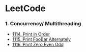 # LeetCode
### 1. Concurrency/ Multithreading
- [1114. Print in Order](https://github.com/Lilian0910/LeetCode/blob/main/Easy/1114%20Print%20in%20Order.md)
- [1115. Print FooBar Alternately](https://github.com/Lilian0910/LeetCode/blob/main/Medium/1115%20Print%20FooBar%20Alternately.md)
- [1116. Print Zero Even Odd](https://github.com/Lilian0910/LeetCode/blob/main/Medium/1116%20Print%20Zero%20Even%20Odd.md)
